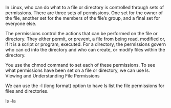 
In Linux, who can do what to a file or directory is controlled through sets of permissions. There are three sets of permissions. One set for the owner of the file, another set for the members of the file’s group, and a final set for everyone else.

The permissions control the actions that can be performed on the file or directory. They either permit, or prevent, a file from being read, modified or, if it is a script or program, executed. For a directory, the permissions govern who can cd into the directory and who can create, or modify files within the directory.

You use the chmod command to set each of these permissions. To see what permissions have been set on a file or directory, we can use ls.
Viewing and Understanding File Permissions

We can use the -l (long format) option to have ls list the file permissions for files and directories.

ls -la

